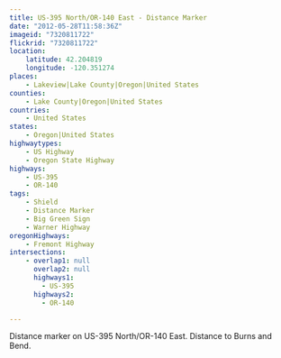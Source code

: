 ```yaml
---
title: US-395 North/OR-140 East - Distance Marker
date: "2012-05-28T11:58:36Z"
imageid: "7320811722"
flickrid: "7320811722"
location:
    latitude: 42.204819
    longitude: -120.351274
places:
    - Lakeview|Lake County|Oregon|United States
counties:
    - Lake County|Oregon|United States
countries:
    - United States
states:
    - Oregon|United States
highwaytypes:
    - US Highway
    - Oregon State Highway
highways:
    - US-395
    - OR-140
tags:
    - Shield
    - Distance Marker
    - Big Green Sign
    - Warner Highway
oregonHighways:
    - Fremont Highway
intersections:
    - overlap1: null
      overlap2: null
      highways1:
        - US-395
      highways2:
        - OR-140

---
```

Distance marker on US-395 North/OR-140 East.  Distance to Burns and Bend.